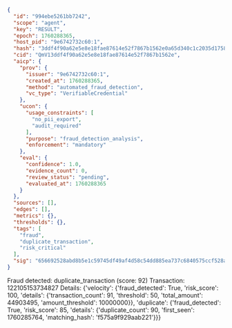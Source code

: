 ```json
{
  "id": "994ebe5261bb7242",
  "scope": "agent",
  "key": "RESULT",
  "epoch": 1760288365,
  "host_pid": "9e6742732c60:1",
  "hash": "3ddf4f90a62e5e8e18fae87614e52f7867b1562e0a65d340c1c2035d17586639",
  "cid": "QmV13ddf4f90a62e5e8e18fae87614e52f7867b1562e",
  "aicp": {
    "prov": {
      "issuer": "9e6742732c60:1",
      "created_at": 1760288365,
      "method": "automated_fraud_detection",
      "vc_type": "VerifiableCredential"
    },
    "ucon": {
      "usage_constraints": [
        "no_pii_export",
        "audit_required"
      ],
      "purpose": "fraud_detection_analysis",
      "enforcement": "mandatory"
    },
    "eval": {
      "confidence": 1.0,
      "evidence_count": 0,
      "review_status": "pending",
      "evaluated_at": 1760288365
    }
  },
  "sources": [],
  "edges": [],
  "metrics": {},
  "thresholds": {},
  "tags": [
    "fraud",
    "duplicate_transaction",
    "risk_critical"
  ],
  "sig": "656692528abd8b5e1c59745df49af4d58c54dd885ea737c6840575ccf528a5b8"
}
```

Fraud detected: duplicate_transaction (score: 92)
Transaction: 122105153734827
Details: {'velocity': {'fraud_detected': True, 'risk_score': 100, 'details': {'transaction_count': 91, 'threshold': 50, 'total_amount': 44903495, 'amount_threshold': 10000000}}, 'duplicate': {'fraud_detected': True, 'risk_score': 85, 'details': {'duplicate_count': 90, 'first_seen': 1760285764, 'matching_hash': 'f575a9f929aab221'}}}